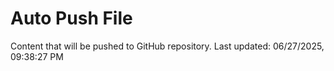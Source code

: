 # Auto Push File

Content that will be pushed to GitHub repository.
Last updated: 06/27/2025, 09:38:27 PM